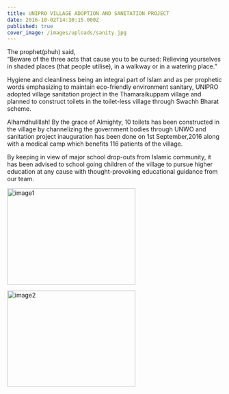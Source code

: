 ```yaml
---
title: UNIPRO VILLAGE ADOPTION AND SANITATION PROJECT	
date: 2016-10-02T14:30:15.000Z
published: true
cover_image: /images/uploads/sanity.jpg
---
```


<p>The prophet(phuh) said,<br>
“Beware of the three acts that cause you to be cursed: Relieving yourselves in shaded places (that people utilise), in a walkway or in a watering place.”</p>
<p>Hygiene and cleanliness being an integral part of Islam and as per prophetic words emphasizing to maintain eco-friendly  environment sanitary, UNIPRO adopted village sanitation project in the Thamaraikuppam village and planned to  construct toilets in the toilet-less village through Swachh Bharat scheme.</p>
<p>Alhamdhulillah! By the grace of Almighty, 10 toilets has been constructed in the village by channelizing the government bodies through UNWO  and  sanitation project inauguration has been done on 1st September,2016 along with a medical camp which benefits 116 patients of the village.</p>
<p>By keeping in view of major school drop-outs from Islamic community, it has been advised to school going children of the village to pursue higher education at any cause with thought-provoking educational guidance from our team.</p>
<p><img src="http://uni-pro.org/wp-content/uploads/2016/11/image1-300x225.jpg" alt="image1" width="300" height="225" class="alignnone size-medium wp-image-198" srcset="http://uni-pro.org/wp-content/uploads/2016/11/image1-300x225.jpg 300w, http://uni-pro.org/wp-content/uploads/2016/11/image1-768x576.jpg 768w, http://uni-pro.org/wp-content/uploads/2016/11/image1-1024x768.jpg 1024w, http://uni-pro.org/wp-content/uploads/2016/11/image1.jpg 1280w" sizes="(max-width: 300px) 100vw, 300px"></p>
<p><img src="http://uni-pro.org/wp-content/uploads/2016/11/image2-300x225.jpg" alt="image2" width="300" height="225" class="alignnone size-medium wp-image-199" srcset="http://uni-pro.org/wp-content/uploads/2016/11/image2-300x225.jpg 300w, http://uni-pro.org/wp-content/uploads/2016/11/image2-768x576.jpg 768w, http://uni-pro.org/wp-content/uploads/2016/11/image2-1024x768.jpg 1024w, http://uni-pro.org/wp-content/uploads/2016/11/image2.jpg 1280w" sizes="(max-width: 300px) 100vw, 300px"></p>
